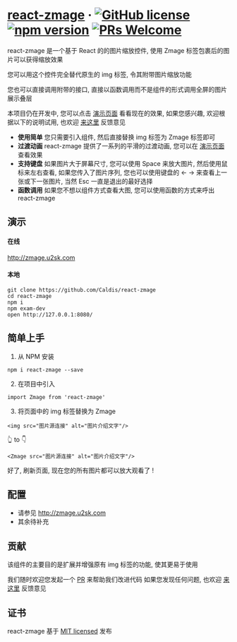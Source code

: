 #  [react-zmage](https://zmage.u2sk.com/) &middot; [![GitHub license](https://img.shields.io/badge/license-MIT-blue.svg)](https://github.com/facebook/react/blob/master/LICENSE) [![npm version](https://img.shields.io/npm/v/react.svg?style=flat)](https://www.npmjs.com/package/react-zmage) [![PRs Welcome](https://img.shields.io/badge/PRs-welcome-brightgreen.svg)](CONTRIBUTING.md#pull-requests)

react-zmage 是一个基于 React 的的图片缩放控件, 使用 Zmage 标签包裹后的图片可以获得缩放效果

您可以用这个控件完全替代原生的 img 标签, 令其附带图片缩放功能

您也可以直接调用附带的接口, 直接以函数调用而不是组件的形式调用全屏的图片展示叠层

本项目仍在开发中, 您可以点击 [演示页面](http://zmage.u2sk.com) 看看现在的效果, 如果您感兴趣, 欢迎根据以下的说明试用, 也欢迎 [来这里](https://github.com/Caldis/react-zmage/issues) 反馈意见

- **使用简单** 您只需要引入组件, 然后直接替换 img 标签为 Zmage 标签即可
- **过渡动画** react-zmage 提供了一系列的平滑的过渡动画, 您可以在 [演示页面](http://zmage.u2sk.com) 查看效果
- **支持键盘** 如果图片大于屏幕尺寸, 您可以使用 Space 来放大图片, 然后使用鼠标来左右查看, 如果您传入了图片序列, 您也可以使用键盘的 ← → 来查看上一张或下一张图片, 当然 Esc 一直是退出的最好选择
- **函数调用** 如果您不想以组件方式查看大图, 您可以使用函数的方式来呼出 react-zmage


## 演示
#### 在线
http://zmage.u2sk.com
#### 本地
```shell
git clone https://github.com/Caldis/react-zmage
cd react-zmage
npm i
npm exam-dev
open http://127.0.0.1:8080/
```


## 简单上手
1. 从 NPM 安装
```
npm i react-zmage --save
```
2. 在项目中引入
```
import Zmage from 'react-zmage'
```
3. 将页面中的 img 标签替换为 Zmage
```
<img src="图片源连接" alt="图片介绍文字"/>
```
👆 to 👇
```
<Zmage src="图片源连接" alt="图片介绍文字"/>
```
好了, 刷新页面, 现在您的所有图片都可以放大观看了 !


## 配置
- 请参见 http://zmage.u2sk.com
- 其余待补充


## 贡献
该组件的主要目的是扩展并增强原有 img 标签的功能, 使其更易于使用

我们随时欢迎您发起一个 [PR](https://github.com/Caldis/react-zmage/pulls) 来帮助我们改进代码
如果您发现任何问题, 也欢迎 [来这里](https://github.com/Caldis/react-zmage/issues) 反馈意见


## 证书
react-zmage 基于 [MIT licensed](./LICENSE) 发布
